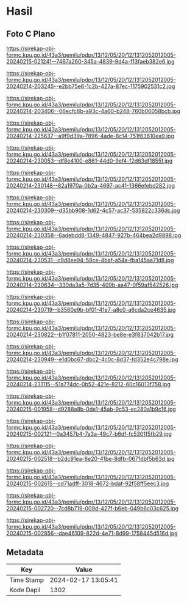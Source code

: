 # Hasil

## Foto C Plano

https://sirekap-obj-formc.kpu.go.id/43a3/pemilu/pdpr/13/12/05/20/12/1312052012005-20240215-021241--7467a260-345a-4839-9d4a-f13faeb382e6.jpg

https://sirekap-obj-formc.kpu.go.id/43a3/pemilu/pdpr/13/12/05/20/12/1312052012005-20240214-203245--e2bb75e6-1c2b-427a-87ec-1175902531c2.jpg

https://sirekap-obj-formc.kpu.go.id/43a3/pemilu/pdpr/13/12/05/20/12/1312052012005-20240214-203406--06ecfc6b-a93c-4a60-b248-760b06058bcb.jpg

https://sirekap-obj-formc.kpu.go.id/43a3/pemilu/pdpr/13/12/05/20/12/1312052012005-20240214-225637--a9f9d39a-7896-4ade-8c14-751f63610ea9.jpg

https://sirekap-obj-formc.kpu.go.id/43a3/pemilu/pdpr/13/12/05/20/12/1312052012005-20240214-230053--df8e4100-e861-44d0-9ef4-f2d63df1855f.jpg

https://sirekap-obj-formc.kpu.go.id/43a3/pemilu/pdpr/13/12/05/20/12/1312052012005-20240214-230148--82a1970a-0b2a-4697-ac41-1366efebd282.jpg

https://sirekap-obj-formc.kpu.go.id/43a3/pemilu/pdpr/13/12/05/20/12/1312052012005-20240214-230309--d35bb908-1d62-4c57-ac37-535822c336dc.jpg

https://sirekap-obj-formc.kpu.go.id/43a3/pemilu/pdpr/13/12/05/20/12/1312052012005-20240214-230358--6adebdd8-1349-4847-927b-464bea2d9898.jpg

https://sirekap-obj-formc.kpu.go.id/43a3/pemilu/pdpr/13/12/05/20/12/1312052012005-20240214-230531--c9d8ee94-58ce-4baf-a54a-fba145aa71d8.jpg

https://sirekap-obj-formc.kpu.go.id/43a3/pemilu/pdpr/13/12/05/20/12/1312052012005-20240214-230634--330da3a5-7d35-409b-aa47-0f59af542526.jpg

https://sirekap-obj-formc.kpu.go.id/43a3/pemilu/pdpr/13/12/05/20/12/1312052012005-20240214-230719--b3560e9b-bf01-41e7-a8c0-a6cda2ce4635.jpg

https://sirekap-obj-formc.kpu.go.id/43a3/pemilu/pdpr/13/12/05/20/12/1312052012005-20240214-230822--b1f07811-2050-4823-be8e-e3f837042b17.jpg

https://sirekap-obj-formc.kpu.go.id/43a3/pemilu/pdpr/13/12/05/20/12/1312052012005-20240214-230949--e1d0bc67-dbc2-4c0c-8d37-fd352e4c798e.jpg

https://sirekap-obj-formc.kpu.go.id/43a3/pemilu/pdpr/13/12/05/20/12/1312052012005-20240214-231115--51a774dc-0b52-421e-8212-60c16013f758.jpg

https://sirekap-obj-formc.kpu.go.id/43a3/pemilu/pdpr/13/12/05/20/12/1312052012005-20240215-001958--d9288a8b-0de1-45ab-9c53-ec280a1b9c16.jpg

https://sirekap-obj-formc.kpu.go.id/43a3/pemilu/pdpr/13/12/05/20/12/1312052012005-20240215-002121--0a3457b4-7a3a-49c7-b6df-fc5301f5fb29.jpg

https://sirekap-obj-formc.kpu.go.id/43a3/pemilu/pdpr/13/12/05/20/12/1312052012005-20240215-002518--b2dc91ea-8e20-41be-8dfb-0671dbf5b63d.jpg

https://sirekap-obj-formc.kpu.go.id/43a3/pemilu/pdpr/13/12/05/20/12/1312052012005-20240215-002615--cd71adff-3018-4672-bdaf-92f58ff5eec3.jpg

https://sirekap-obj-formc.kpu.go.id/43a3/pemilu/pdpr/13/12/05/20/12/1312052012005-20240215-002720--7cd8b719-009d-427f-b6eb-049b6c03c625.jpg

https://sirekap-obj-formc.kpu.go.id/43a3/pemilu/pdpr/13/12/05/20/12/1312052012005-20240215-002856--dae46109-822d-4e71-8d99-1758445d516d.jpg


## Metadata

| Key        | Value               |
| ---------- | ------------------- |
| Time Stamp | 2024-02-17 13:05:41 |
| Kode Dapil | 1302                |



